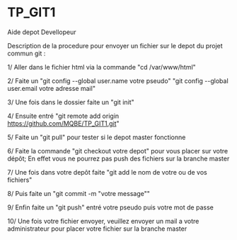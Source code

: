 # TP_GIT1
Aide depot Devellopeur

Description de la procedure pour envoyer un fichier sur le depot du projet commun git :

1/ Aller dans le fichier html via la commande "cd /var/www/html"

2/ Faite un "git config --global user.name votre pseudo"
	    "git config --global user.email votre adresse mail" 

3/ Une fois dans le dossier faite un "git init"

4/ Ensuite entré "git remote add origin https://github.com/MQBE/TP_GIT1.git"

5/ Faite un "git pull" pour tester si le depot master fonctionne

6/ Faite la commande "git checkout votre depot" pour vous placer sur votre dépôt; En effet vous ne pourrez pas push des fichiers sur la branche master

7/ Une fois dans votre depôt faite "git add le nom de votre ou de vos fichiers"

8/ Puis faite un "git commit -m "votre message""

9/ Enfin faite un "git push" entré votre pseudo puis votre mot de passe

10/ Une fois votre fichier envoyer, veuillez envoyer un mail a votre administrateur pour placer votre fichier sur la branche master
 
